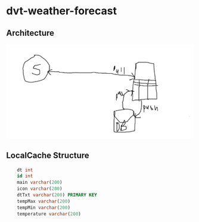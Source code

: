 # dvt-weather-forecast



## Architecture
![a link](https://github.com/JeffDropsIT/dvt-weather-forecast/blob/master/architecture.png)

## LocalCache Structure
```sql
    dt int
    id int
    main varchar(200)
    icon varchar(200)
    dtTxt varchar(200) PRIMARY KEY
    tempMax varchar(200)
    tempMin varchar(200)
    temperature varchar(200)
```
